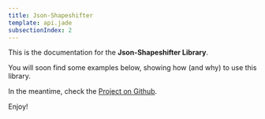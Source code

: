 ```yaml
---
title: Json-Shapeshifter
template: api.jade
subsectionIndex: 2
---
```


This is the documentation for the **Json-Shapeshifter Library**.

You will soon find some examples below, showing how (and why) to use this library.

In the meantime, check the [Project on Github](https://github.com/fpoulin/json-shapeshifter).

Enjoy!